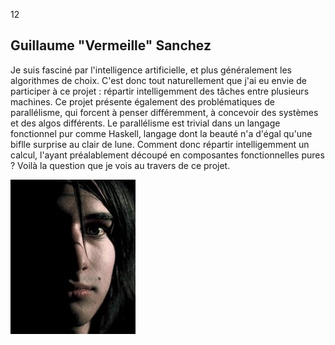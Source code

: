 <fontsize>$12$</fontsize>

Guillaume "Vermeille" Sanchez
-----------------

Je suis fasciné par l'intelligence artificielle, et plus généralement les
algorithmes de choix. C'est donc tout naturellement que j'ai eu envie de
participer à ce projet : répartir intelligemment des tâches entre plusieurs
machines. Ce projet présente également des problématiques de parallélisme, qui
forcent à penser différemment, à concevoir des systèmes et des algos
différents. Le parallélisme est trivial dans un langage fonctionnel pur comme
Haskell, langage dont la beauté n'a d'égal qu'une biflle surprise au clair de
lune. Comment donc répartir intelligemment un calcul, l'ayant préalablement
découpé en composantes fonctionnelles pures ? Voilà la question que je vois au
travers de ce projet.

![Guillaume Sanchez](images/vermeille.jpg)
